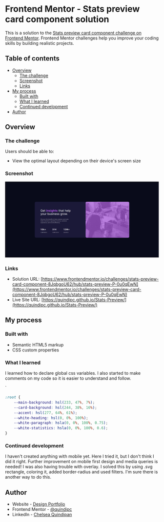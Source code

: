 # Frontend Mentor - Stats preview card component solution

This is a solution to the [Stats preview card component challenge on Frontend Mentor](https://www.frontendmentor.io/challenges/stats-preview-card-component-8JqbgoU62). Frontend Mentor challenges help you improve your coding skills by building realistic projects. 

## Table of contents

- [Overview](#overview)
  - [The challenge](#the-challenge)
  - [Screenshot](#screenshot)
  - [Links](#links)
- [My process](#my-process)
  - [Built with](#built-with)
  - [What I learned](#what-i-learned)
  - [Continued development](#continued-development)
- [Author](#author)

## Overview

### The challenge

Users should be able to:

- View the optimal layout depending on their device's screen size

### Screenshot

![](./screenshot.PNG)


### Links

- Solution URL: [https://www.frontendmentor.io/challenges/stats-preview-card-component-8JqbgoU62/hub/stats-preview-P-0u0qEwN](https://www.frontendmentor.io/challenges/stats-preview-card-component-8JqbgoU62/hub/stats-preview-P-0u0qEwN)
- Live Site URL: [https://quindipc.github.io/Stats-Preview/](https://quindipc.github.io/Stats-Preview/)

## My process

### Built with

- Semantic HTML5 markup
- CSS custom properties


### What I learned

I learned how to declare global css variables. I also started to make comments on my code so it is easier to understand and follow. 

`
```css
:root {
    --main-background: hsl(233, 47%, 7%);
    --card-background: hsl(244, 38%, 16%);
    --accent: hsl(277, 64%, 61%);
    --white-heading: hsl(0, 0%, 100%);
    --white-paragraph: hsla(0, 0%, 100%, 0.75);
    --white-statistics: hsla(0, 0%, 100%, 0.6);
}
```

### Continued development

I haven't created anything with mobile yet. Here I tried it, but I don't think I did it right. Further improvement on mobile first design and media queries is needed! I was also having trouble with overlay. I solved this by using .svg rectangle, coloring it, added border-radius and used filters. I'm sure there is another way to do this.


## Author

- Website - [Design Portfolio](https://www.chelseaquindipan.ca)
- Frontend Mentor - [@quindipc](https://www.frontendmentor.io/profile/yourusername)
- LinkedIn - [Chelsea Quindipan](https://www.linkedin.com/in/chelsea-quindipan/)

